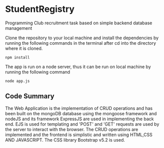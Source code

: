 # StudentRegistry
Programming Club recruitment task based on simple backend database management

Clone the repository to your local machine and install the dependencies by running the following commands in the terminal after cd into the directory where it is cloned.

```
npm install
```
The app is run on a node server, thus it can be run on local machine by running the following command

```
node app.js
```
## Code Summary

The Web Application is the implementation of CRUD operations and has been built on the mongoDB database using the mongoose framework and nodeJS and its framework ExpressJS are used in implementing the back end. 
EJS is used for templating and 'POST' and 'GET' requests are used by the server to interact with the browser.
The CRUD operations are implemented and the frontend is simplistic and written using HTML,CSS AND JAVASCRIPT. The CSS library Bootstrap v5.2 is used.
